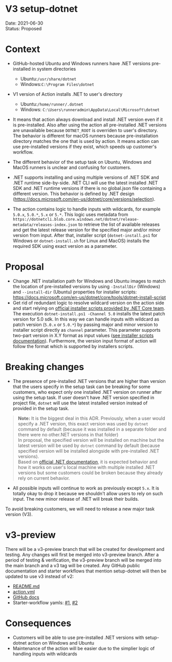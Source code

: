 # V3 setup-dotnet

Date: 2021-06-30  
Status: Proposed

# Context
- GitHub-hosted Ubuntu and Windows runners have .NET versions pre-installed in system directories
  - Ubuntu:`/usr/share/dotnet`
  - Windows:`C:\Program Files\dotnet`
- V1 version of Action installs .NET to user's directory
  - Ubuntu:`/home/runner/.dotnet`
  - Windows: `C:\Users\runneradmin\AppData\Local\Microsoft\dotnet`
- It means that action always download and install .NET version even if it is pre-installed. Also after using the action all pre-installed .NET versions are unavailable because `DOTNET_ROOT` is overriden to user's directory.
The behavior is different for macOS runners because pre-installation directory matches the one that is used by action. It means action can use pre-installed versions if they exist, which speeds up customer's workflow.

- The different behavior of the setup task on Ubuntu, Windows and MacOS runners is unclear and confusing for customers.

- .NET supports installing and using multiple versions of .NET SDK and .NET runtime side-by-side. .NET CLI will use the latest installed .NET SDK and .NET runtime versions if there is no global.json file containing a different version. This behavior is defined by .NET design (https://docs.microsoft.com/en-us/dotnet/core/versions/selection).

- The action contains logic to handle inputs with wildcards, for example `5.0.x`, `5.0.*`, `5.x` or `5.*`. This logic uses metadata from `https://dotnetcli.blob.core.windows.net/dotnet/release-metadata/releases-index.json` to retrieve the list of available releases and get the latest release version for the specified major and/or minor version from input. After that, installer script (`dotnet-install.ps1` for Windows or `dotnet-install.sh` for Linux and MacOS) installs the required SDK using exact version as a parameter.

# Proposal
- Change .NET installation path for Windows and Ubuntu images to match the location of pre-installed versions by using `-InstallDir` (Windows) and `--install-dir` (Ubuntu) properties for installer scripts:
https://docs.microsoft.com/en-us/dotnet/core/tools/dotnet-install-script
- Get rid of redundant logic to resolve wildcard version on the action side and start relying on [official installer scripts provided by .NET Core team](https://github.com/dotnet/install-scripts).  
The execution `dotnet-install.ps1 -Channel 5.0` installs the latest patch version for 5.0 sdk. In this way we can handle inputs with wildcard as patch version (`5.0.x` or `5.0.*`) by passing major and minor version to installer script directly as `channel` parameter. This parameter supports two-part version in X.Y format as input values ([see installer scripts documentation](https://docs.microsoft.com/en-us/dotnet/core/tools/dotnet-install-script)). Furthermore, the version input format of action will follow the format which is supported by installers scripts. 

# Breaking changes
- The presence of pre-installed .NET versions that are higher than version that the users specify in the setup task can be breaking for some customers, who expect only one installed .NET version on runner after using the setup task. If user doesn't have .NET version specified in project file, `dotnet` will use the latest installed version instead of provided in the setup task.  
> **Note:** It is the biggest deal in this ADR.
Previously, when a user would specify a .NET version, this exact version was used by `dotnet` command by default (because it was installed in a separate folder and there were no other.NET versions in that folder)  
In proposal, the specified version will be installed on machine but the latest version will be used by `dotnet` command by default (because specified version will be installed alongside with pre-installed .NET versions).  
Based on [official .NET documentation](https://docs.microsoft.com/en-us/dotnet/core/versions/selection), it is expected behavior and how it works on user's local machine with multiple installed .NET versions but some customers could be broken because they already rely on current behavior.

- All possible inputs will continue to work as previously except `5.x`. It is totally okay to drop it because we shouldn't allow users to rely on such input. The new minor release of .NET will break their builds.

To avoid breaking customers, we will need to release a new major task version (V3).

# v3-preview
There will be a v3-preview branch that will be created for development and testing. Any changes will first be merged into v3-preview branch. After a period of testing & verification, the v3-preview branch will be merged into the main branch and a v3 tag will be created. Any GitHub public documentation and starter workflows that mention setup-dotnet will then be updated to use v3 instead of v2:
- [README.md](https://github.com/actions/setup-dotnet/blob/main/README.md)
- [action.yml](https://github.com/actions/setup-dotnet/blob/main/action.yml)
- [GitHub docs](https://docs.github.com/en/actions/guides/building-and-testing-net#using-a-specific-net-version)
- Starter-workflow yamls: [#1](https://github.com/actions/starter-workflows/blob/main/ci/dotnet.yml#L17), [#2](https://github.com/actions/starter-workflows/blob/main/ci/dotnet-desktop.yml#L72)

# Consequences
- Customers will be able to use pre-installed .NET versions with setup-dotnet action on Windows and Ubuntu
- Maintenance of the action will be easier due to the simplier logic of handling inputs with wildcards